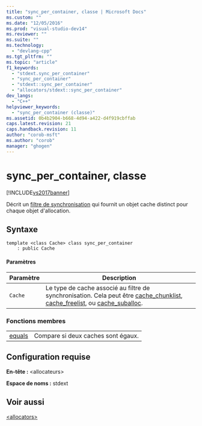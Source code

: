 ```yaml
---
title: "sync_per_container, classe | Microsoft Docs"
ms.custom: ""
ms.date: "12/05/2016"
ms.prod: "visual-studio-dev14"
ms.reviewer: ""
ms.suite: ""
ms.technology: 
  - "devlang-cpp"
ms.tgt_pltfrm: ""
ms.topic: "article"
f1_keywords: 
  - "stdext.sync_per_container"
  - "sync_per_container"
  - "stdext::sync_per_container"
  - "allocators/stdext::sync_per_container"
dev_langs: 
  - "C++"
helpviewer_keywords: 
  - "sync_per_container (classe)"
ms.assetid: 0b4b2904-b668-4d94-a422-d4f919cbffab
caps.latest.revision: 21
caps.handback.revision: 11
author: "corob-msft"
ms.author: "corob"
manager: "ghogen"
---
```

# sync_per_container, classe
[!INCLUDE[vs2017banner](../assembler/inline/includes/vs2017banner.md)]

Décrit un [filtre de synchronisation](../standard-library/allocators-header.md) qui fournit un objet cache distinct pour chaque objet d'allocation.  
  
## Syntaxe  
  
```  
template <class Cache> class sync_per_container  
    : public Cache  
```  
  
#### Paramètres  
  
|Paramètre|Description|  
|---------------|-----------------|  
|`Cache`|Le type de cache associé au filtre de synchronisation.  Cela peut être [cache\_chunklist](../standard-library/cache-chunklist-class.md), [cache\_freelist](../standard-library/cache-freelist-class.md), ou [cache\_suballoc](../standard-library/cache-suballoc-class.md).|  
  
### Fonctions membres  
  
|||  
|-|-|  
|[equals](../Topic/sync_per_container::equals.md)|Compare si deux caches sont égaux.|  
  
## Configuration requise  
 **En\-tête :** \<allocateurs\>  
  
 **Espace de noms :** stdext  
  
## Voir aussi  
 [\<allocators\>](../standard-library/allocators-header.md)